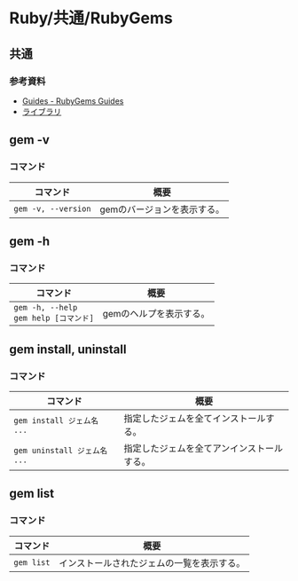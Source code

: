 # Ruby/共通/RubyGems

## 共通

### 参考資料

- [Guides - RubyGems Guides](https://guides.rubygems.org/)
- [ライブラリ](https://www.ruby-lang.org/ja/libraries/)

## gem -v

### コマンド

| コマンド             | 概要                        |
| -------------------- | --------------------------- |
| `gem -v, --version` | gemのバージョンを表示する。 |

## gem -h

### コマンド

| コマンド                                     | 概要                    |
| -------------------------------------------- | ----------------------- |
| `gem -h, --help`<br />`gem help [コマンド]` | gemのヘルプを表示する。 |

## gem install, uninstall

### コマンド

| コマンド                      | 概要                                       |
| ----------------------------- | ------------------------------------------ |
| `gem install ジェム名 ...`   | 指定したジェムを全てインストールする。     |
| `gem uninstall ジェム名 ...` | 指定したジェムを全てアンインストールする。 |

## gem list

### コマンド

| コマンド    | 概要                                       |
| ----------- | ------------------------------------------ |
| `gem list` | インストールされたジェムの一覧を表示する。 |
